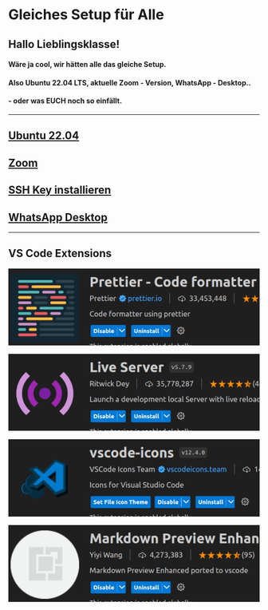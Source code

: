 # Gleiches Setup für Alle

## Hallo Lieblingsklasse!

#### Wäre ja cool, wir hätten alle das gleiche Setup.

#### Also Ubuntu 22.04 LTS, aktuelle Zoom - Version, WhatsApp - Desktop..

#### - oder was EUCH noch so einfällt.

---

## [Ubuntu 22.04](./ubuntu_22.04.md)

## [Zoom](./zoom.md)

## [SSH Key installieren](./ssh.md)

## [WhatsApp Desktop](./whatsapp.md)

---
## VS Code Extensions

![Alt text](image.png)

![Alt text](image-1.png)

![Alt text](image-2.png)

![Alt text](image-3.png)


